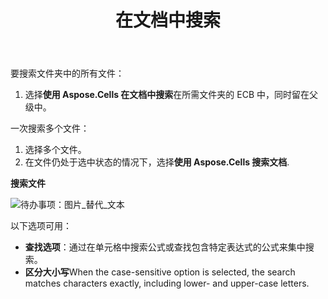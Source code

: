 ﻿---
title: 在文档中搜索
type: docs
weight: 50
url: /zh/sharepoint/searching-in-a-document/
---
要搜索文件夹中的所有文件：

1. 选择**使用 Aspose.Cells 在文档中搜索**在所需文件夹的 ECB 中，同时留在父级中。

一次搜索多个文件：

1. 选择多个文件。
1. 在文件仍处于选中状态的情况下，选择**使用 Aspose.Cells 搜索文档**.

**搜索文件** 

![待办事项：图片_替代_文本](searching-in-a-document_1.png)

以下选项可用：

- **查找选项**：通过在单元格中搜索公式或查找包含特定表达式的公式来集中搜索。
- **区分大小写**When the case-sensitive option is selected, the search matches characters exactly, including lower- and upper-case letters.
